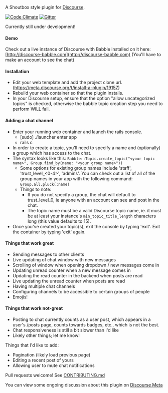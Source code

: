 A Shoutbox style plugin for [Discourse](http://discourse.org).

[![Code Climate](https://codeclimate.com/github/gdpelican/babble/badges/gpa.svg)](https://codeclimate.com/github/gdpelican/babble)
[![Gitter](https://img.shields.io/badge/GITTER-join%20chat-green.svg)](https://gitter.im/gdpelican/babble)

Currently still under development!

#### Demo

Check out a live instance of Discourse with Babble installed on it here: [http://discourse-babble.com](http://discourse-babble.com)
(You'll have to make an account to see the chat)

#### Installation
 - Edit your web template and add the project clone url. (https://meta.discourse.org/t/install-a-plugin/19157)
 - Rebuild your web container so that the plugin installs.
 - In your Discourse setup, ensure that the option "allow uncategorized topics" is checked, otherwise the babble topic creation step you need to perform WILL fail.

#### Adding a chat channel
 - Enter your running web container and launch the rails console.
   - [sudo] ./launcher enter app
   - rails c
 - In order to create a topic, you'll need to specify a name and (optionally) a group which has access to the chat.
 - The syntax looks like this: `Babble::Topic.create_topic("<your topic name>", Group.find_by(name: "<your group name>"))`
   - Some options for existing group names include 'staff', 'trust_level_<0-4>', 'admins'. You can check out a list of all of the group names in your app with the following command: `Group.all.pluck(:name)`
   - Things to note:
     - If you do not specify a group, the chat will default to trust_level_0, ie anyone with an account can see and post in the chat.
     - The topic name must be a valid Discourse topic name, ie. it must be at least your instance's `min_topic_title_length` characters long (this value defaults to 15).
 - Once you've created your topic(s), exit the console by typing 'exit'. Exit the container by typing 'exit' again.

#### Things that work great
- Sending messages to other clients
- Live updating of chat window with new messages
- Scrolling of window when opening dropdown / new messages come in
- Updating unread counter when a new message comes in
- Updating the read counter in the backend when posts are read
- Live updating the unread counter when posts are read
- Having multiple chat channels
- Configuring channels to be accessible to certain groups of people
- Emojis!

#### Things that work not-great
- Posting to chat currently counts as a user post, which appears in a user's /posts page, counts towards badges, etc., which is not the best.
- Chat responsiveness is still a bit slower than I'd like
- Likely other things; let me know!

Things that I'd like to add:
- Pagination (likely load previous page)
- Editing a recent post of yours
- Allowing user to mute chat notifications

Pull requests welcome! See [CONTRIBUTING.md](./CONTRIBUTING.md)

You can view some ongoing discussion about this plugin on [Discourse Meta](https://meta.discourse.org/t/babble-a-chat-plugin/31753)
